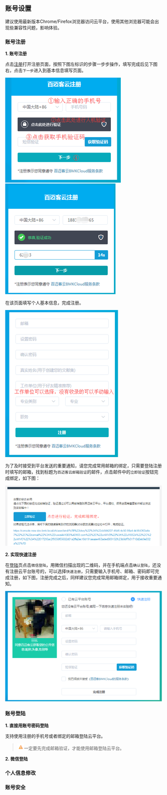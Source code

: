 ## 账号设置
建议使用最新版本Chrome/Firefox浏览器访问云平台，使用其他浏览器可能会出现些兼容性问题，影响体验。

### 账号注册
**1. 账号注册**

点击[注册](https://international.biocloud.net/zh/user/register)打开注册页面，按照下图左标识的步骤一步步操作，填写完成后见下图右，点击`下一步`进入到基本信息填写页面。

![register-1](./get-started/img/register-1.png) ![register-2](./get-started/img/register-2.png)

在该页面填写个人基本信息，完成注册。

![register-3](./get-started/img/register-3.png)

为了及时接受到平台发送的重要通知，请您完成常用邮箱的绑定，只需要登陆注册时填写的邮箱，找到标题为`百迈客云邮箱验证`的邮件，点击邮件中的`立即验证`按钮完成绑定，如下图：

![email-bind](./get-started/img/email-bind.png)

**2. 实现快速注册**

在[登陆](https://international.biocloud.net/zh/user/login)页点击`微信登陆`，用微信扫描出现的二维码，并在手机端点击`确认登陆`，还没有注册云平台账号的，可以选择`快速注册`，只需要输入手机号、邮箱、密码即可完成注册，如下图，注册完成之后，同样建议您完成常用邮箱绑定，用于接收重要通知。

![register-4](./get-started/img/register-4.png)
### 账号登陆
**1. 直接用账号密码登陆**

支持使用注册的手机号或者绑定的邮箱登陆云平台。

> ![warn](../basic-img/warning.png)一定要先完成邮箱验证，才能使用邮箱登陆云平台。

**2. 微信登陆**


### 个人信息修改

### 账号安全
